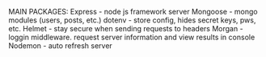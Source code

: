 MAIN PACKAGES:
Express - node js framework server
Mongoose - mongo modules (users, posts, etc.)
dotenv - store config, hides secret keys, pws, etc.
Helmet - stay secure when sending requests to headers
Morgan - loggin middleware. request server information and view results in console
Nodemon - auto refresh server